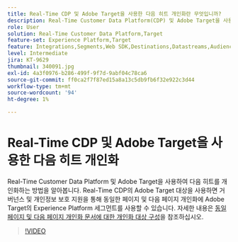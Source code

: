 ```yaml
---
title: Real-Time CDP 및 Adobe Target을 사용한 다음 히트 개인화란 무엇입니까?
description: Real-Time Customer Data Platform(CDP) 및 Adobe Target을 사용하여 다음 히트를 개인화하는 방법을 알아봅니다.
role: User
solution: Real-Time Customer Data Platform,Target
feature-set: Experience Platform,Target
feature: Integrations,Segments,Web SDK,Destinations,Datastreams,Audiences,Experience Targeting
level: Intermediate
jira: KT-9629
thumbnail: 340091.jpg
exl-id: 4a3f0976-b286-499f-9f7d-9abf04c78ca6
source-git-commit: ff0ca2f7f87ed15a8a13c5db9fb6f32e922c3d44
workflow-type: tm+mt
source-wordcount: '94'
ht-degree: 1%

---
```


# Real-Time CDP 및 Adobe Target을 사용한 다음 히트 개인화

Real-Time Customer Data Platform 및 Adobe Target을 사용하여 다음 히트를 개인화하는 방법을 알아봅니다. Real-Time CDP의 Adobe Target 대상을 사용하면 거버넌스 및 개인정보 보호 지원을 통해 동일한 페이지 및 다음 페이지 개인화에 Adobe Target의 Experience Platform 세그먼트를 사용할 수 있습니다. 자세한 내용은 [동일 페이지 및 다음 페이지 개인화 문서에 대한 개인화 대상 구성](https://experienceleague.adobe.com/docs/experience-platform/destinations/ui/activate/configure-personalization-destinations.html?lang=ko)을 참조하십시오.

>[!VIDEO](https://video.tv.adobe.com/v/340091?quality=12&learn=on)
